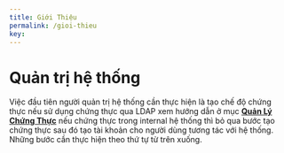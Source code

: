 ```yaml
---
title: Giới Thiệu
permalink: /gioi-thieu
key: 
---
```


Quản trị hệ thống
========================

Việc đầu tiên người quản trị hệ thống cần thực hiện là tạo chế độ chứng thực nếu sử dụng chứng thực qua LDAP xem hướng dẫn ở mục **[Quản Lý Chứng Thực](./quan-ly-chung-thuc)** nếu chứng thực trong internal hệ thống thì bỏ qua bước tạo chứng thực sau đó tạo tài khoản cho người dùng tương tác với hệ thống. Những bước cần thực hiện theo thứ tự từ trên xuống.
